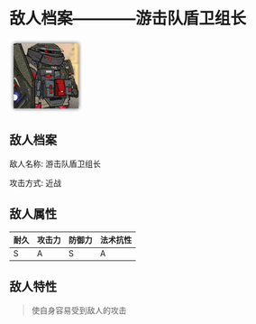 # 敌人档案————游击队盾卫组长

![游击队盾卫组长](./eneIcons/游击队盾卫组长.png)

## 敌人档案

敌人名称: 游击队盾卫组长

攻击方式: 近战

## 敌人属性

| 耐久      | 攻击力  | 防御力 | 法术抗性 |
|---------|------|-----|------|
| S | A | S | A |

## 敌人特性
> 使自身容易受到敌人的攻击
